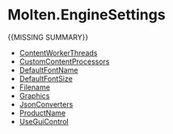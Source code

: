 ﻿  
# Molten.EngineSettings
{{MISSING SUMMARY}}
  
*  [ContentWorkerThreads](docs/Molten.Engine/Molten/EngineSettings/ContentWorkerThreads.md)  
*  [CustomContentProcessors](docs/Molten.Engine/Molten/EngineSettings/CustomContentProcessors.md)  
*  [DefaultFontName](docs/Molten.Engine/Molten/EngineSettings/DefaultFontName.md)  
*  [DefaultFontSize](docs/Molten.Engine/Molten/EngineSettings/DefaultFontSize.md)  
*  [Filename](docs/Molten.Engine/Molten/EngineSettings/Filename.md)  
*  [Graphics](docs/Molten.Engine/Molten/EngineSettings/Graphics.md)  
*  [JsonConverters](docs/Molten.Engine/Molten/EngineSettings/JsonConverters.md)  
*  [ProductName](docs/Molten.Engine/Molten/EngineSettings/ProductName.md)  
*  [UseGuiControl](docs/Molten.Engine/Molten/EngineSettings/UseGuiControl.md)